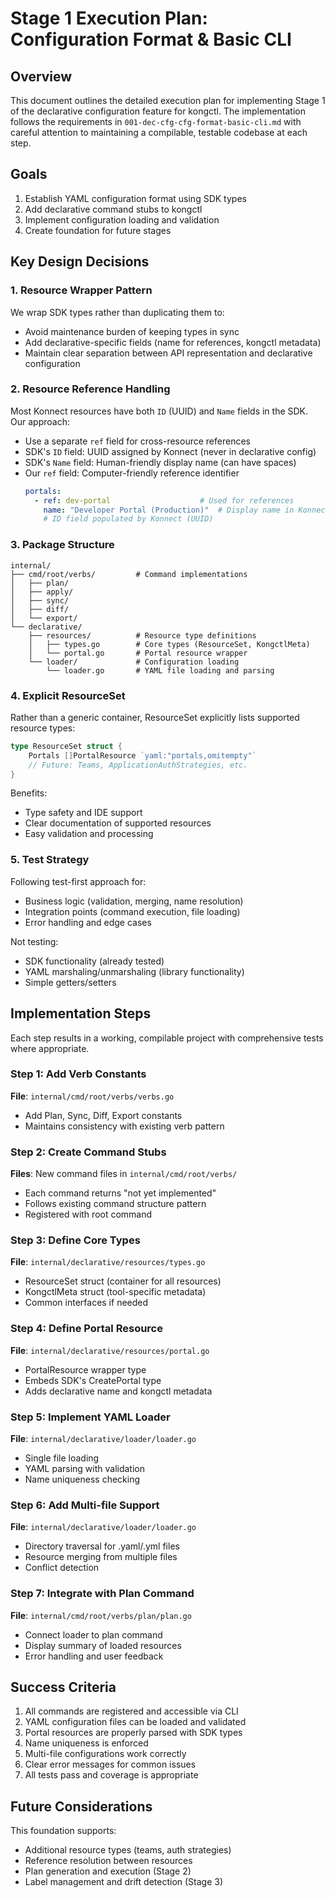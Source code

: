 # Stage 1 Execution Plan: Configuration Format & Basic CLI

## Overview

This document outlines the detailed execution plan for implementing Stage 1 of the declarative configuration feature for kongctl. The implementation follows the requirements in `001-dec-cfg-cfg-format-basic-cli.md` with careful attention to maintaining a compilable, testable codebase at each step.

## Goals

1. Establish YAML configuration format using SDK types
2. Add declarative command stubs to kongctl
3. Implement configuration loading and validation
4. Create foundation for future stages

## Key Design Decisions

### 1. Resource Wrapper Pattern

We wrap SDK types rather than duplicating them to:
- Avoid maintenance burden of keeping types in sync
- Add declarative-specific fields (name for references, kongctl metadata)
- Maintain clear separation between API representation and declarative configuration

### 2. Resource Reference Handling

Most Konnect resources have both `ID` (UUID) and `Name` fields in the SDK. Our approach:
- Use a separate `ref` field for cross-resource references
- SDK's `ID` field: UUID assigned by Konnect (never in declarative config)
- SDK's `Name` field: Human-friendly display name (can have spaces)
- Our `ref` field: Computer-friendly reference identifier
  ```yaml
  portals:
    - ref: dev-portal                    # Used for references
      name: "Developer Portal (Production)"  # Display name in Konnect
      # ID field populated by Konnect (UUID)
  ```

### 3. Package Structure

```
internal/
├── cmd/root/verbs/         # Command implementations
│   ├── plan/
│   ├── apply/
│   ├── sync/
│   ├── diff/
│   └── export/
└── declarative/
    ├── resources/          # Resource type definitions
    │   ├── types.go        # Core types (ResourceSet, KongctlMeta)
    │   └── portal.go       # Portal resource wrapper
    └── loader/             # Configuration loading
        └── loader.go       # YAML file loading and parsing
```

### 4. Explicit ResourceSet

Rather than a generic container, ResourceSet explicitly lists supported resource types:
```go
type ResourceSet struct {
    Portals []PortalResource `yaml:"portals,omitempty"`
    // Future: Teams, ApplicationAuthStrategies, etc.
}
```

Benefits:
- Type safety and IDE support
- Clear documentation of supported resources
- Easy validation and processing

### 5. Test Strategy

Following test-first approach for:
- Business logic (validation, merging, name resolution)
- Integration points (command execution, file loading)
- Error handling and edge cases

Not testing:
- SDK functionality (already tested)
- YAML marshaling/unmarshaling (library functionality)
- Simple getters/setters

## Implementation Steps

Each step results in a working, compilable project with comprehensive tests where appropriate.

### Step 1: Add Verb Constants
**File**: `internal/cmd/root/verbs/verbs.go`
- Add Plan, Sync, Diff, Export constants
- Maintains consistency with existing verb pattern

### Step 2: Create Command Stubs
**Files**: New command files in `internal/cmd/root/verbs/`
- Each command returns "not yet implemented"
- Follows existing command structure pattern
- Registered with root command

### Step 3: Define Core Types
**File**: `internal/declarative/resources/types.go`
- ResourceSet struct (container for all resources)
- KongctlMeta struct (tool-specific metadata)
- Common interfaces if needed

### Step 4: Define Portal Resource
**File**: `internal/declarative/resources/portal.go`
- PortalResource wrapper type
- Embeds SDK's CreatePortal type
- Adds declarative name and kongctl metadata

### Step 5: Implement YAML Loader
**File**: `internal/declarative/loader/loader.go`
- Single file loading
- YAML parsing with validation
- Name uniqueness checking

### Step 6: Add Multi-file Support
**File**: `internal/declarative/loader/loader.go`
- Directory traversal for .yaml/.yml files
- Resource merging from multiple files
- Conflict detection

### Step 7: Integrate with Plan Command
**File**: `internal/cmd/root/verbs/plan/plan.go`
- Connect loader to plan command
- Display summary of loaded resources
- Error handling and user feedback

## Success Criteria

1. All commands are registered and accessible via CLI
2. YAML configuration files can be loaded and validated
3. Portal resources are properly parsed with SDK types
4. Name uniqueness is enforced
5. Multi-file configurations work correctly
6. Clear error messages for common issues
7. All tests pass and coverage is appropriate

## Future Considerations

This foundation supports:
- Additional resource types (teams, auth strategies)
- Reference resolution between resources
- Plan generation and execution (Stage 2)
- Label management and drift detection (Stage 3)